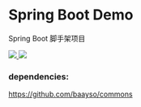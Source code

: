 # Spring Boot Demo  
Spring Boot 脚手架项目

<p align="left">
    <a target="_blank" href="https://travis-ci.org/baayso/spring-boot-demo">
        <img src="https://travis-ci.org/baayso/spring-boot-demo.svg?branch=master"></img>
    </a>
    <a target="_blank" href="https://www.oracle.com/technetwork/java/javase/downloads/index.html">
        <img src="https://img.shields.io/badge/JDK-1.8+-green.svg"></img>
    </a>
</p>

### dependencies:
https://github.com/baayso/commons  
